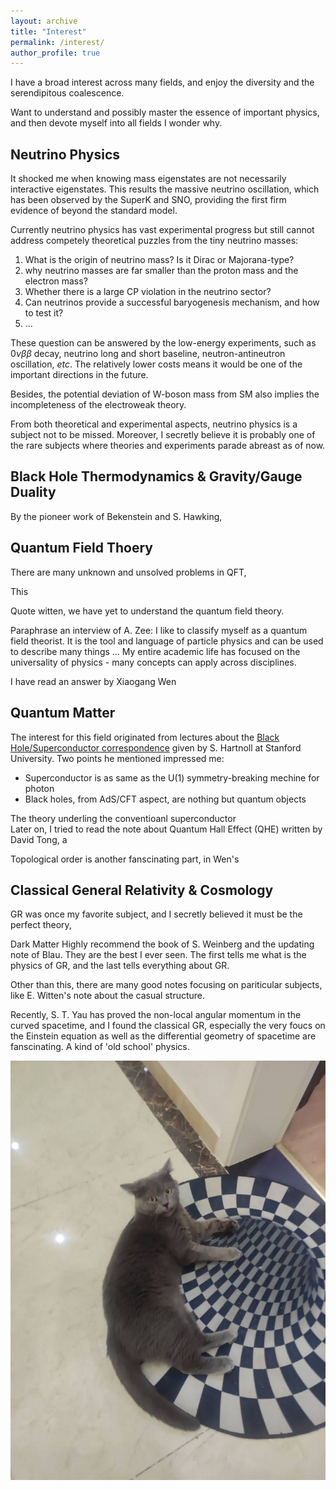 ```yaml
---
layout: archive
title: "Interest"
permalink: /interest/
author_profile: true
---
```

I have a broad interest across many fields, and enjoy the diversity and the serendipitous coalescence. 

Want to understand and possibly master the essence of important physics, and then devote myself into all fields I wonder why. 


## Neutrino Physics

It shocked me when knowing mass eigenstates are not necessarily interactive eigenstates. This results the massive neutrino oscillation, which has been observed by the SuperK and SNO, providing the first firm evidence of beyond the standard model.

Currently neutrino physics has vast experimental progress but still cannot address competely theoretical puzzles from the tiny neutrino masses:
1. What is the origin of neutrino mass? Is it Dirac or Majorana-type? 
2. why neutrino masses are far smaller than the proton mass and the electron mass?
3. Whether there is a large CP violation in the neutrino sector? 
4. Can neutrinos provide a successful baryogenesis mechanism, and how to test it? 
5. ...

These question can be answered by the low-energy experiments, such as $0\nu \beta \beta$ decay, neutrino long and short baseline, neutron-antineutron oscillation, *etc*. The relatively lower costs means it would be one of the important directions in the future. 

Besides, the potential deviation of W-boson mass from SM also implies the incompleteness of the electroweak theory. 

From both theoretical and experimental aspects, neutrino physics is a subject not to be missed. Moreover, I secretly believe it is probably one of the rare subjects where theories and experiments parade abreast as of now.

## Black Hole Thermodynamics & Gravity/Gauge Duality 
By the pioneer work of Bekenstein and S. Hawking,


## Quantum Field Thoery

There are many unknown and unsolved problems in QFT, 

This

Quote witten, we have yet to understand the quantum field theory. 

Paraphrase an interview of A. Zee: 
I like to classify myself as a quantum field theorist. It is the tool and language of particle physics and can be used to describe many things ... My entire academic life has focused on the universality of physics - many concepts can apply across disciplines. 

I have read an answer by Xiaogang Wen 

## Quantum Matter
The interest for this field originated from lectures about the [Black Hole/Superconductor correspondence](https://www.youtube.com/watch?v=L5WY9xGPjS4&t=5054s) given by S. Hartnoll at Stanford University. Two points he mentioned impressed me: 
- Superconductor is as same as the U(1) symmetry-breaking mechine for photon 
- Black holes, from AdS/CFT aspect, are nothing but quantum objects

The theory underling the conventioanl superconductor  
Later on, I tried to read the note about Quantum Hall Effect (QHE) written by David Tong, a

Topological order is another fanscinating part, in Wen's 



## Classical General Relativity & Cosmology

GR was once my favorite subject, and I secretly believed it must be the perfect theory, 

Dark Matter 
Highly recommend the book of S. Weinberg and the updating note of Blau. They are the best I ever seen. The first tells me what is the physics of GR, and the last tells everything about GR. 

Other than this, there are many good notes focusing on pariticular subjects, like E. Witten's note about the casual structure. 

Recently, S. T. Yau has proved the non-local angular momentum in the curved spacetime, and I found the classical GR, especially the very foucs on the Einstein equation as well as the differential geometry of spacetime are fanscinating. A kind of 'old school' physics. 

![tupian](catgr.jpg)



